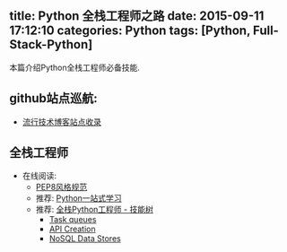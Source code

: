 title: Python 全栈工程师之路
date: 2015-09-11 17:12:10
categories: Python
tags: [Python, Full-Stack-Python]
---

本篇介绍Python全栈工程师必备技能.

<!-- more -->


## github站点巡航:
- [流行技术博客站点收录](https://github.com/jxqlovejava/PopularBlogSites)


## 全栈工程师

- 在线阅读:
    - [PEP8风格规范](http://zh-google-styleguide.readthedocs.org/en/latest/google-python-styleguide/python_style_rules/)
    - 推荐: [Python一站式学习](https://pythonpedia.com/)
    - 推荐: [全栈Python工程师 - 技能树](http://www.fullstackpython.com/table-of-contents.html)
        - [Task queues](http://www.fullstackpython.com/task-queues.html)
        - [API Creation](http://www.fullstackpython.com/api-creation.html)
        - [NoSQL Data Stores](http://www.fullstackpython.com/no-sql-datastore.html)

